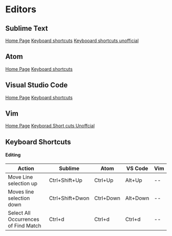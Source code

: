 # Editors 




## Sublime Text
[Home Page](https://www.sublimetext.com/)
[Keyboard shortcuts](http://www.sublimetext.com/docs/key-bindings)
[Keybooard shortcuts unofficial](http://docs.sublimetext.info/en/latest/reference/keyboard_shortcuts_win.html)



## Atom 
[Home Page](https://atom.io/)
[Keyboard shortcuts](https://github.com/nwinkler/atom-keyboard-shortcuts)

## Visual Studio Code
[Home Page](https://code.visualstudio.com/)
[Keyboard shortcuts](https://code.visualstudio.com/docs/getstarted/keybindings)

## Vim
[Home Page](http://www.vim.org/)
[Keyborad Short cuts Unoffcial](https://gist.github.com/awidegreen/3854277)
## Keyboard Shortcuts

#### Editing 
| Action | Sublime | Atom | VS Code | Vim |
|--------|---------|------|---------|-----|
| Move Line selection up                | Ctrl+Shift+Up     | Ctrl+Up       | Alt+Up    |-- |
|Moves line selection down              | Ctrl+Shift+Dwon   | Ctrl+Down     | Alt+Down  |-- |
|Select All Occurrences of Find Match   | Ctrl+d            | Ctrl+d        | Ctrl+d    |-- |
